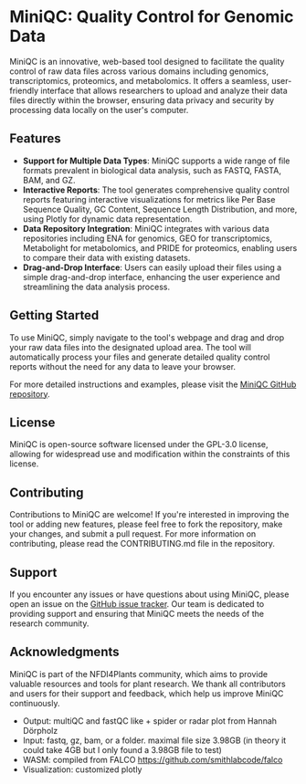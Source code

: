 # MiniQC: Quality Control for Genomic Data

MiniQC is an innovative, web-based tool designed to facilitate the quality control of raw data files across various domains including genomics, transcriptomics, proteomics, and metabolomics. It offers a seamless, user-friendly interface that allows researchers to upload and analyze their data files directly within the browser, ensuring data privacy and security by processing data locally on the user's computer.

## Features

- **Support for Multiple Data Types**: MiniQC supports a wide range of file formats prevalent in biological data analysis, such as FASTQ, FASTA, BAM, and GZ.
- **Interactive Reports**: The tool generates comprehensive quality control reports featuring interactive visualizations for metrics like Per Base Sequence Quality, GC Content, Sequence Length Distribution, and more, using Plotly for dynamic data representation.
- **Data Repository Integration**: MiniQC integrates with various data repositories including ENA for genomics, GEO for transcriptomics, Metabolight for metabolomics, and PRIDE for proteomics, enabling users to compare their data with existing datasets.
- **Drag-and-Drop Interface**: Users can easily upload their files using a simple drag-and-drop interface, enhancing the user experience and streamlining the data analysis process.

## Getting Started

To use MiniQC, simply navigate to the tool's webpage and drag and drop your raw data files into the designated upload area. The tool will automatically process your files and generate detailed quality control reports without the need for any data to leave your browser.

For more detailed instructions and examples, please visit the [MiniQC GitHub repository](https://github.com/xiaoranzhou/qc).

## License

MiniQC is open-source software licensed under the GPL-3.0 license, allowing for widespread use and modification within the constraints of this license.

## Contributing

Contributions to MiniQC are welcome! If you're interested in improving the tool or adding new features, please feel free to fork the repository, make your changes, and submit a pull request. For more information on contributing, please read the CONTRIBUTING.md file in the repository.

## Support

If you encounter any issues or have questions about using MiniQC, please open an issue on the [GitHub issue tracker](https://github.com/xiaoranzhou/qc/issues). Our team is dedicated to providing support and ensuring that MiniQC meets the needs of the research community.

## Acknowledgments

MiniQC is part of the NFDI4Plants community, which aims to provide valuable resources and tools for plant research. We thank all contributors and users for their support and feedback, which help us improve MiniQC continuously.
- Output: multiQC and fastQC like + spider or radar plot from Hannah Dörpholz 
- Input: fastq, gz, bam, or a folder. maximal file size 3.98GB (in theory it could take 4GB but I only found a 3.98GB file to test)
- WASM: compiled from FALCO https://github.com/smithlabcode/falco
- Visualization: customized plotly
 
 
